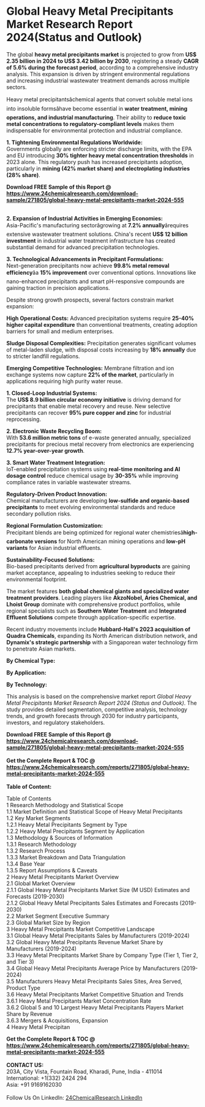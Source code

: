 <h1>Global Heavy Metal Precipitants Market Research Report 2024(Status and Outlook)</h1><p>The global <strong>heavy metal precipitants market</strong> is projected to grow from <strong>US$ 2.35 billion in 2024 to US$ 3.42 billion by 2030</strong>, registering a steady <strong>CAGR of 5.6% during the forecast period</strong>, according to a comprehensive industry analysis. This expansion is driven by stringent environmental regulations and increasing industrial wastewater treatment demands across multiple sectors.</p><p>Heavy metal precipitantsâchemical agents that convert soluble metal ions into insoluble formsâhave become essential in <strong>water treatment, mining operations, and industrial manufacturing</strong>. Their ability to <strong>reduce toxic metal concentrations to regulatory-compliant levels</strong> makes them indispensable for environmental protection and industrial compliance.</p><p><strong>1. Tightening Environmental Regulations Worldwide:</strong><br>
Governments globally are enforcing stricter discharge limits, with the EPA and EU introducing <strong>30% tighter heavy metal concentration thresholds</strong> in 2023 alone. This regulatory push has increased precipitants adoption, particularly in <strong>mining (42% market share) and electroplating industries (28% share)</strong>.</p><div><b>Download FREE Sample of this Report @ 
            <a href="https://www.24chemicalresearch.com/download-sample/271805/global-heavy-metal-precipitants-market-2024-555">
            https://www.24chemicalresearch.com/download-sample/271805/global-heavy-metal-precipitants-market-2024-555</a></b></div><br><p><strong>2. Expansion of Industrial Activities in Emerging Economies:</strong><br>
Asia-Pacific's manufacturing sectorâgrowing at <strong>7.2% annually</strong>ârequires extensive wastewater treatment solutions. China's recent <strong>US$ 12 billion investment</strong> in industrial water treatment infrastructure has created substantial demand for advanced precipitation technologies.</p><p><strong>3. Technological Advancements in Precipitant Formulations:</strong><br>
Next-generation precipitants now achieve <strong>99.8% metal removal efficiency</strong>âa <strong>15% improvement</strong> over conventional options. Innovations like nano-enhanced precipitants and smart pH-responsive compounds are gaining traction in precision applications.</p><p>Despite strong growth prospects, several factors constrain market expansion:</p><p><strong>High Operational Costs:</strong> Advanced precipitation systems require <strong>25-40% higher capital expenditure</strong> than conventional treatments, creating adoption barriers for small and medium enterprises.</p><p><strong>Sludge Disposal Complexities:</strong> Precipitation generates significant volumes of metal-laden sludge, with disposal costs increasing by <strong>18% annually</strong> due to stricter landfill regulations.</p><p><strong>Emerging Competitive Technologies:</strong> Membrane filtration and ion exchange systems now capture <strong>22% of the market</strong>, particularly in applications requiring high purity water reuse.</p><p><strong>1. Closed-Loop Industrial Systems:</strong><br>
The <strong>US$ 8.9 billion circular economy initiative</strong> is driving demand for precipitants that enable metal recovery and reuse. New selective precipitants can recover <strong>95% pure copper and zinc</strong> for industrial reprocessing.</p><p><strong>2. Electronic Waste Recycling Boom:</strong><br>
With <strong>53.6 million metric tons</strong> of e-waste generated annually, specialized precipitants for precious metal recovery from electronics are experiencing <strong>12.7% year-over-year growth</strong>.</p><p><strong>3. Smart Water Treatment Integration:</strong><br>
IoT-enabled precipitation systems using <strong>real-time monitoring and AI dosage control</strong> reduce chemical usage by <strong>30-35%</strong> while improving compliance rates in variable wastewater streams.</p><p><strong>Regulatory-Driven Product Innovation:</strong><br>
	Chemical manufacturers are developing <strong>low-sulfide and organic-based precipitants</strong> to meet evolving environmental standards and reduce secondary pollution risks.</p><p><strong>Regional Formulation Customization:</strong><br>
	Precipitant blends are being optimized for regional water chemistriesâ<strong>high-carbonate versions</strong> for North American mining operations and <strong>low-pH variants</strong> for Asian industrial effluents.</p><p><strong>Sustainability-Focused Solutions:</strong><br>
	Bio-based precipitants derived from <strong>agricultural byproducts</strong> are gaining market acceptance, appealing to industries seeking to reduce their environmental footprint.</p><p>The market features <strong>both global chemical giants and specialized water treatment providers</strong>. Leading players like <strong>AkzoNobel, Aries Chemical, and Lhoist Group</strong> dominate with comprehensive product portfolios, while regional specialists such as <strong>Southern Water Treatment</strong> and <strong>Integrated Effluent Solutions</strong> compete through application-specific expertise.</p><p>Recent industry movements include <strong>Hubbard-Hall's 2023 acquisition of Quadra Chemicals</strong>, expanding its North American distribution network, and <strong>Dynamix's strategic partnership</strong> with a Singaporean water technology firm to penetrate Asian markets.</p><p><strong>By Chemical Type:</strong></p><p><strong>By Application:</strong></p><p><strong>By Technology:</strong></p><p>This analysis is based on the comprehensive market report <em>Global Heavy Metal Precipitants Market Research Report 2024 (Status and Outlook)</em>. The study provides detailed segmentation, competitive analysis, technology trends, and growth forecasts through 2030 for industry participants, investors, and regulatory stakeholders.</p><div><b>Download FREE Sample of this Report @ 
            <a href="https://www.24chemicalresearch.com/download-sample/271805/global-heavy-metal-precipitants-market-2024-555">
            https://www.24chemicalresearch.com/download-sample/271805/global-heavy-metal-precipitants-market-2024-555</a></b></div><br><div><b>Get the Complete Report & TOC @ 
            <a href="https://www.24chemicalresearch.com/reports/271805/global-heavy-metal-precipitants-market-2024-555">
            https://www.24chemicalresearch.com/reports/271805/global-heavy-metal-precipitants-market-2024-555</a></b></div><br>
            <b>Table of Content:</b><p>Table of Contents<br />
1 Research Methodology and Statistical Scope<br />
1.1 Market Definition and Statistical Scope of Heavy Metal Precipitants<br />
1.2 Key Market Segments<br />
1.2.1 Heavy Metal Precipitants Segment by Type<br />
1.2.2 Heavy Metal Precipitants Segment by Application<br />
1.3 Methodology & Sources of Information<br />
1.3.1 Research Methodology<br />
1.3.2 Research Process<br />
1.3.3 Market Breakdown and Data Triangulation<br />
1.3.4 Base Year<br />
1.3.5 Report Assumptions & Caveats<br />
2 Heavy Metal Precipitants Market Overview<br />
2.1 Global Market Overview<br />
2.1.1 Global Heavy Metal Precipitants Market Size (M USD) Estimates and Forecasts (2019-2030)<br />
2.1.2 Global Heavy Metal Precipitants Sales Estimates and Forecasts (2019-2030)<br />
2.2 Market Segment Executive Summary<br />
2.3 Global Market Size by Region<br />
3 Heavy Metal Precipitants Market Competitive Landscape<br />
3.1 Global Heavy Metal Precipitants Sales by Manufacturers (2019-2024)<br />
3.2 Global Heavy Metal Precipitants Revenue Market Share by Manufacturers (2019-2024)<br />
3.3 Heavy Metal Precipitants Market Share by Company Type (Tier 1, Tier 2, and Tier 3)<br />
3.4 Global Heavy Metal Precipitants Average Price by Manufacturers (2019-2024)<br />
3.5 Manufacturers Heavy Metal Precipitants Sales Sites, Area Served, Product Type<br />
3.6 Heavy Metal Precipitants Market Competitive Situation and Trends<br />
3.6.1 Heavy Metal Precipitants Market Concentration Rate<br />
3.6.2 Global 5 and 10 Largest Heavy Metal Precipitants Players Market Share by Revenue<br />
3.6.3 Mergers & Acquisitions, Expansion<br />
4 Heavy Metal Precipitan</p><div><b>Get the Complete Report & TOC @ 
            <a href="https://www.24chemicalresearch.com/reports/271805/global-heavy-metal-precipitants-market-2024-555">
            https://www.24chemicalresearch.com/reports/271805/global-heavy-metal-precipitants-market-2024-555</a></b></div><br><b>CONTACT US:</b><br>
            203A, City Vista, Fountain Road, Kharadi, Pune, India - 411014<br>
            International: +1(332) 2424 294<br>
            Asia: +91 9169162030 <br><br>
            Follow Us On LinkedIn: <a href="https://www.linkedin.com/company/24chemicalresearch/">24ChemicalResearch LinkedIn</a>